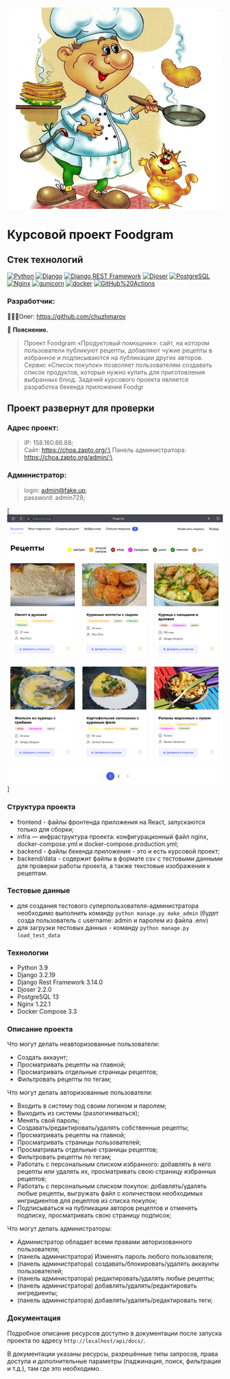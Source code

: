 ![Документация Foodgram](povar.jpg)

# Курсовой проект Foodgram
## Стек технологий
[![Python](https://img.shields.io/badge/-Python-464646?style=flat-square&logo=Python)](https://www.python.org/)
[![Django](https://img.shields.io/badge/-Django-464646?style=flat-square&logo=Django)](https://www.djangoproject.com/)
[![Django REST Framework](https://img.shields.io/badge/-Django%20REST%20Framework-464646?style=flat-square&logo=Django%20REST%20Framework)](https://www.django-rest-framework.org/)
[![Djoser](https://img.shields.io/badge/-Djoser-464646?style=flat-square&logo=Djoser)](https://djoser.readthedocs.io/en/latest/getting_started.html)
[![PostgreSQL](https://img.shields.io/badge/-PostgreSQL-464646?style=flat-square&logo=PostgreSQL)](https://www.postgresql.org/)
[![Nginx](https://img.shields.io/badge/-NGINX-464646?style=flat-square&logo=NGINX)](https://nginx.org/ru/)
[![gunicorn](https://img.shields.io/badge/-gunicorn-464646?style=flat-square&logo=gunicorn)](https://gunicorn.org/)
[![docker](https://img.shields.io/badge/-Docker-464646?style=flat-square&logo=docker)](https://www.docker.com/)
[![GitHub%20Actions](https://img.shields.io/badge/-GitHub%20Actions-464646?style=flat-square&logo=GitHub%20actions)](https://github.com/features/actions)
### Разработчик:

👨🏼‍💻Олег: https://github.com/chuzhmarov

:small_orange_diamond: **Пояснение.**
> Проект Foodgram «Продуктовый помощник»: сайт, на котором пользователи публикуют рецепты, добавляют чужие рецепты в избранное и подписываются на публикации других авторов. Сервис «Список покупок» позволяет пользователям создавать список продуктов, которые нужно купить для приготовления выбранных блюд.
Задачей курсового проекта является разработка бекенда приложения Foodgr

## Проект развернут для проверки 
### Адрес проект:
> IP: 158.160.66.88;\
> Сайт: https://choa.zapto.org/;\
> Панель администратора: https://choa.zapto.org/admin/;\
### Администратор:
> login: admin@fake.up;\
> password: admin728;

[![Сайт Foodgram Рецепты](screen_shot.jpg)]

### Структура проекта
- frontend - файлы фронтенда приложения на React, запускаются только для сборки;
- infra — инфраструктура проекта: конфигурационный файл nginx, docker-compose.yml и docker-compose.production.yml;
- backend - файлы бекенда приложения - это и есть курсовой проект;
- backend/data - содержит файлы в формате csv с тестовыми данными для проверки работы проекта, а также текстовые изображения к рецептам.
### Тестовые данные
 - для создания тестового суперпользователя-администратора необходимо выполнить команду `python manage.py make_admin` (будет созда пользователь с username: admin и паролем из файла .env)
 - для загрузки тестовых данных - команду `python manage.py load_test_data`

### Технологии
- Python 3.9
- Django 3.2.19
- Django Rest Framework 3.14.0
- Djoser 2.2.0
- PostgreSQL 13
- Nginx 1.22.1
- Docker Compose 3.3

### Описание проекта
Что могут делать неавторизованные пользователи:
- Создать аккаунт;
- Просматривать рецепты на главной;
- Просматривать отдельные страницы рецептов;
- Фильтровать рецепты по тегам;

Что могут делать авторизованные пользователи:
- Входить в систему под своим логином и паролем;
- Выходить из системы (разлогиниваться);
- Менять свой пароль;
- Создавать/редактировать/удалять собственные рецепты;
- Просматривать рецепты на главной;
- Просматривать страницы пользователей;
- Просматривать отдельные страницы рецептов;
- Фильтровать рецепты по тегам;
- Работать с персональным списком избранного: добавлять в него рецепты или удалять их, просматривать свою страницу избранных рецептов;
- Работать с персональным списком покупок: добавлять/удалять любые рецепты, выгружать файл с количеством необходимых ингридиентов для рецептов из списка покупок;
- Подписываться на публикации авторов рецептов и отменять подписку, просматривать свою страницу подписок;

Что могут делать администраторы:
- Администратор обладает всеми правами авторизованного пользователя;
- (панель администратора) Изменять пароль любого пользователя;
- (панель администратора) создавать/блокировать/удалять аккаунты пользователей;
- (панель администратора) редактировать/удалять любые рецепты;
- (панель администратора) добавлять/удалять/редактировать ингредиенты;
- (панель администратора) добавлять/удалять/редактировать теги;

### Документация
Подробное описание ресурсов доступно в документации после запуска проекта по адресу `http://localhost/api/docs/`.

В документации указаны ресурсы, разрешённые типы запросов, права доступа и дополнительные параметры (паджинация, поиск, фильтрация и т.д.), там где это необходимо.
